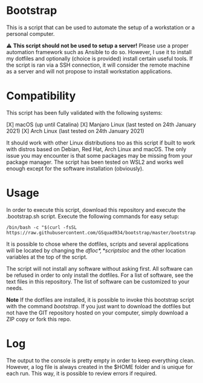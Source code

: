 # Bootstrap
This is a script that can be used to automate the setup of a workstation or a personal computer.

:warning: **This script should not be used to setup a server!** Please use a proper automation framework such as Ansible to do so.
However, I use it to install my dotfiles and optionally (choice is provided) install certain useful tools. If the script is ran via a SSH connection, it will consider the remote machine as a server and will not propose to install workstation applications.

# Compatibility
This script has been fully validated with the following systems:

[X] macOS (up until Catalina)
[X] Manjaro Linux (last tested on 24th January 2021)
[X] Arch Linux (last tested on 24th January 2021)

It should work with other Linux distributions too as this script if built to work with distros based on Debian, Red Hat, Arch Linux and macOS. The only issue you may encounter is that some packages may be missing from your package manager.
The script has been tested on WSL2 and works well enough except for the software installation (obviously).

# Usage
In order to execute this script, download this repository and execute the .bootstrap.sh script.
Execute the following commands for easy setup:

```
/bin/bash -c "$(curl -fsSL https://raw.githubusercontent.com/GSquad934/bootstrap/master/bootstrap.sh)"
```

It is possible to chose where the dotfiles, scripts and several applications will be located by changing the *$dfloc*, *$scriptsloc* and the other location variables at the top of the script.

The script will not install any software without asking first. All software can be refused in order to only install the dotfiles.
For a list of software, see the text files in this repository. The list of software can be customized to your needs.

__Note__ If the dotfiles are installed, it is possible to invoke this bootstrap script with the command *bootstrap*. If you just want to download the dotfiles but not have the GIT repository hosted on your computer, simply download a ZIP copy or fork this repo.

# Log
The output to the console is pretty empty in order to keep everything clean. However, a log file is always created in the $HOME folder and is unique for each run. This way, it is possible to review errors if required.
